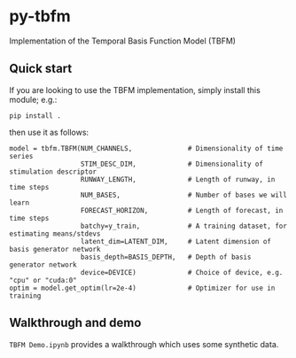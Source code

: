 # py-tbfm
Implementation of the Temporal Basis Function Model (TBFM)

## Quick start
If you are looking to use the TBFM implementation, simply install this module; e.g.:

```
pip install .
```

then use it as follows:

```
model = tbfm.TBFM(NUM_CHANNELS,              # Dimensionality of time series
                  STIM_DESC_DIM,             # Dimensionality of stimulation descriptor
                  RUNWAY_LENGTH,             # Length of runway, in time steps
                  NUM_BASES,                 # Number of bases we will learn
                  FORECAST_HORIZON,          # Length of forecast, in time steps
                  batchy=y_train,            # A training dataset, for estimating means/stdevs
                  latent_dim=LATENT_DIM,     # Latent dimension of basis generator network
                  basis_depth=BASIS_DEPTH,   # Depth of basis generator network
                  device=DEVICE)             # Choice of device, e.g. "cpu" or "cuda:0"
optim = model.get_optim(lr=2e-4)             # Optimizer for use in training
```

## Walkthrough and demo

``TBFM Demo.ipynb`` provides a walkthrough which uses some synthetic data.
